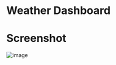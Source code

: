 # Weather Dashboard

# Screenshot
![image](https://github.com/bluethreadmade/weather-dashboard/assets/169301676/57bf0a95-271e-4160-b6e9-42fcf488ee32)
